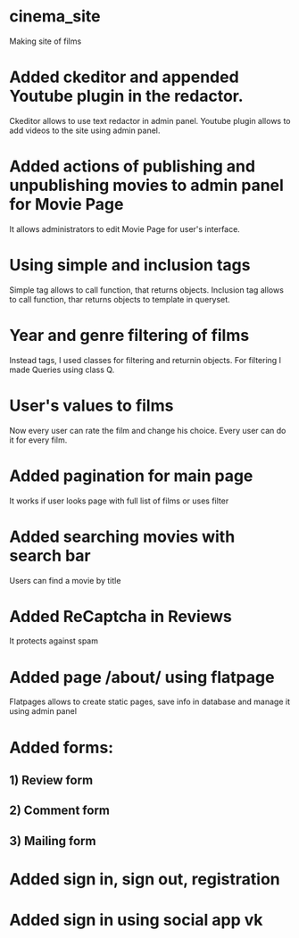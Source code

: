 # cinema_site
Making site of films

# Added ckeditor and appended Youtube plugin in the redactor.
Ckeditor allows to use text redactor in admin panel.
Youtube plugin allows to add videos to the site using admin panel.

# Added actions of publishing and unpublishing movies to admin panel for Movie Page
It allows administrators to edit Movie Page for user's interface.

# Using simple and inclusion tags
Simple tag allows to call function, that returns objects.
Inclusion tag allows to call function, thar returns objects to template in queryset.

# Year and genre filtering of films
Instead tags, I used classes for filtering and returnin objects. For filtering I made Queries using class Q.

# User's values to films
Now every user can rate the film and change his choice. Every user can do it for every film.

# Added pagination for main page
It works if user looks page with full list of films or uses filter

# Added searching movies with search bar
Users can find a movie by title

# Added ReCaptcha in Reviews
It protects against spam

# Added page /about/ using flatpage
Flatpages allows to create static pages, save info in database and manage it using admin panel

# Added forms:
## 1) Review form
## 2) Comment form
## 3) Mailing form

# Added sign in, sign out, registration

# Added sign in using social app vk